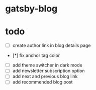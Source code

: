 # gatsby-blog

# todo

- [ ] create author link in blog details page
- [*] fix anchor tag color
- [ ] add theme switcher in dark mode
- [ ] add newsletter subscription option
- [ ] add next and previous blog link
- [ ] add recommended blog post
